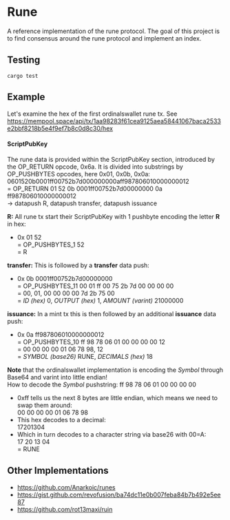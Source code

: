 # Rune

A reference implementation of the rune protocol. The goal of this project is to find consensus around the rune protocol and implement an index. 

## Testing

```
cargo test
```

## Example 

Let's examine the hex of the first ordinalswallet rune tx. See https://mempool.space/api/tx/1aa98283f61cea9125aea58441067baca2533e2bbf8218b5e4f9ef7b8c0d8c30/hex  

#### ScriptPubKey
The rune data is provided within the ScriptPubKey section, introduced by the OP_RETURN opcode, 0x6a. It is divided into substrings by OP_PUSHBYTES opcodes, here 0x01, 0x0b, 0x0a:  
0601520b0001ff00752b7d000000000aff987806010000000012  
= OP_RETURN 01 52 0b 0001ff00752b7d00000000 0a ff987806010000000012  
-> datapush R, datapush transfer, datapush issuance  

**R:** All rune tx start their ScriptPubKey with 1 pushbyte encoding the letter **R** in hex:  
- 0x 01 52  
= OP_PUSHBYTES_1 52  
= R  

**transfer:** This is followed by a **transfer** data push:  
- 0x 0b 0001ff00752b7d00000000  
= OP_PUSHBYTES_11 00 01 ff 00 75 2b 7d 00 00 00 00  
= 00, 01, 00 00 00 00 7d 2b 75 00  
= _ID (hex)_ 0, _OUTPUT (hex)_ 1, _AMOUNT (varint)_ 21000000  

**issuance:** In a mint tx this is then followed by an additional **issuance** data push:  
- 0x 0a ff987806010000000012  
= OP_PUSHBYTES_10 ff 98 78 06 01 00 00 00 00 12  
= 00 00 00 00 01 06 78 98, 12  
= _SYMBOL (base26)_ RUNE, _DECIMALS (hex)_ 18  

**Note** that the ordinalswallet implementation is encoding the _Symbol_ through Base64 and varint into little endian!  
How to decode the _Symbol_ pushstring: ff 98 78 06 01 00 00 00 00  
- 0xff tells us the next 8 bytes are little endian, which means we need to swap them around:  
00 00 00 00 01 06 78 98  
- This hex decodes to a decimal:  
17201304  
- Which in turn decodes to a character string via base26 with 00=A:  
17 20 13 04  
= RUNE   

## Other Implementations

- https://github.com/Anarkoic/runes
- https://gist.github.com/revofusion/ba74dc11e0b007feba84b7b492e5ee87
- https://github.com/rot13maxi/ruin
